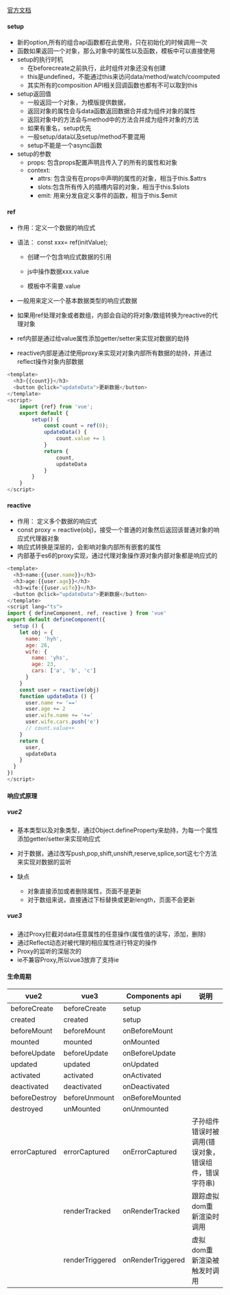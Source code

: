 [官方文档](https://vue3js.cn/docs/zh/guide/migration/introduction.html)

#### setup

- 新的option,所有的组合api函数都在此使用，只在初始化的时候调用一次
- 函数如果返回一个对象，那么对象中的属性以及函数，模板中可以直接使用
- setup的执行时机
  - 在beforecreate之前执行，此时组件对象还没有创建
  - this是undefined，不能通过this来访问data/method/watch/coomputed
  - 其实所有的composition API相关回调函数也都有不可以取到this
- setup返回值
  - 一般返回一个对象，为模版提供数据，
  - 返回对象的属性会与data函数返回数据合并成为组件对象的属性
  - 返回对象中的方法会与method中的方法合并成为组件对象的方法
  - 如果有重名，setup优先
  - 一般setup/data以及setup/method不要混用
  - setup不能是一个async函数
- setup的参数
  - props: 包含props配置声明且传入了的所有的属性和对象
  - context:
    - attrs: 包含没有在props中声明的属性的对象，相当于this.$attrs
    - slots:包含所有传入的插槽内容的对象，相当于this.$slots
    - emit: 用来分发自定义事件的函数，相当于this.$emit

#### ref

- 作用：定义一个数据的响应式
- 语法： const xxx= ref(initValue);
  - 创建一个包含响应式数据的引用
  
  - js中操作数据xxx.value

  - 模板中不需要.value

- 一般用来定义一个基本数据类型的响应式数据
- 如果用ref处理对象或者数组，内部会自动的将对象/数组转换为reactive的代理对象
- ref内部是通过给value属性添加getter/setter来实现对数据的劫持
- reactive内部是通过使用proxy来实现对对象内部所有数据的劫持，并通过reflect操作对象内部数据

```js
<template>
  <h3>{{count}}</h3>
  <button @click="updateData">更新数据</button>
</template>
<script>
	import {ref} from 'vue';
	export default {
		setup() {
			const count = ref(0);
			updateData() {
				count.value += 1
			}
			return {
				count,
				updateData
			}
		}
	}
</script>
```



#### reactive

- 作用： 定义多个数据的响应式
- const proxy = reactive(obj)，接受一个普通的对象然后返回该普通对象的响应式代理器对象
- 响应式转换是深层的，会影响对象内部所有嵌套的属性
- 内部基于es6的proxy实现，通过代理对象操作源对象内部对象都是响应式的

```js
<template>
  <h3>name:{{user.name}}</h3>
  <h3>age:{{user.age}}</h3>
  <h3>wife:{{user.wife}}</h3>
  <button @click="updateData">更新数据</button>
</template>
<script lang="ts">
import { defineComponent, ref, reactive } from 'vue'
export default defineComponent({
  setup () {
    let obj = {
      name: 'hyh',
      age: 26,
      wife: {
        name: 'yhs',
        age: 23,
        cars: ['a', 'b', 'c']
      }
    }
    const user = reactive(obj)
    function updateData () {
      user.name += '=='
      user.age += 2
      user.wife.name += '+='
      user.wife.cars.push('e')
      // count.value++
    }
    return {
      user,
      updateData
    }
  }
})
</script>
```

#### 响应式原理

##### vue2

- 基本类型以及对象类型，通过Object.defineProperty来劫持，为每一个属性添加getter/setter来实现响应式
- 对于数据，通过改写push,pop,shift,unshift,reserve,splice,sort这七个方法来实现对数据的监听

- 缺点
  - 对象直接添加或者删除属性，页面不是更新
  - 对于数组来说，直接通过下标替换或更新length，页面不会更新

##### vue3

- 通过Proxy拦截对data任意属性的任意操作(属性值的读写，添加，删除)
- 通过Reflect动态对被代理的相应属性进行特定的操作
- Proxy的监听的深层次的
- ie不兼容Proxy,所以vue3放弃了支持ie

#### 生命周期

| vue2          | vue3          | Components api | 说明 |
| ------------- | ------------- | -------------- | ------------- |
| beforeCreate  | beforeCreate  | setup          |  |
| created       | created       | setup          |  |
| beforeMount   | beforeMount   | onBeforeMount  |  |
| mounted       | mounted       | onMounted      |  |
| beforeUpdate  | beforeUpdate  | onBeforeUpdate |  |
| updated       | updated       | onUpdated      |  |
| activated     | activated     | onActivated |  |
|  deactivated            |deactivated|onDeactivated|  |
| beforeDestroy | beforeUnmount | onBeforeMounted |  |
| destroyed     | unMounted     | onUnmounted |  |
| errorCaptured | errorCaptured | onErrorCaptured | 子孙组件错误时被调用(错误对象，错误组件，错误字符串) |
|  | renderTracked | onRenderTracked | 跟踪虚拟dom重新渲染时调用 |
|  | renderTriggered | onRenderTriggered | 虚拟dom重新渲染被触发时调用 |

